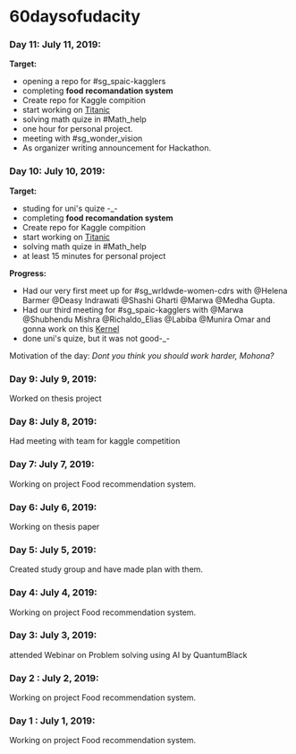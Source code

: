 # 60daysofudacity


### Day 11: July 11, 2019:

**Target:** 
- opening a repo for  #sg_spaic-kagglers
- completing **food recomandation system**
- Create repo for Kaggle compition
- start working on [Titanic](https://www.kaggle.com/c/titanic)
- solving math quize in #Math_help
- one hour for personal project.
- meeting with #sg_wonder_vision 
- As organizer writing announcement for Hackathon.

### Day 10: July 10, 2019:

**Target:** 
- studing for uni's quize -_- 
- completing **food recomandation system**
- Create repo for Kaggle compition
- start working on [Titanic](https://www.kaggle.com/c/titanic)
- solving math quize in #Math_help
- at least 15 minutes for personal project

**Progress:**
 - Had our very first meet up for #sg_wrldwde-women-cdrs with @Helena Barmer @Deasy Indrawati @Shashi Gharti @Marwa @Medha Gupta.
 - Had our third meeting for #sg_spaic-kagglers with  @Marwa @Shubhendu Mishra @Richaldo_Elias @Labiba @Munira Omar and gonna work on this [Kernel]( https://www.kaggle.com/munniomer/sg-spaic-kagglers-titanic)
 - done uni's quize, but it was not good-_- 

Motivation of the day: *Dont you think you should work harder, Mohona?* 


### Day 9: July 9, 2019: 
Worked on thesis project

### Day 8: July 8, 2019: 
Had meeting with team for kaggle competition

### Day 7: July 7, 2019: 
Working on project Food recommendation system.

### Day 6: July 6, 2019: 
Working on thesis paper

### Day 5: July 5, 2019: 
Created study group and have made plan with them.

### Day 4: July 4, 2019: 
Working on project Food recommendation system.

### Day 3: July 3, 2019: 
attended Webinar on Problem solving using AI by QuantumBlack

### Day 2 : July 2, 2019: 
Working on project Food recommendation system.

### Day 1 : July 1, 2019:
Working on project Food recommendation system.


